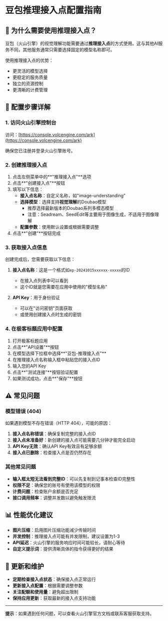 # 豆包推理接入点配置指南

## 📌 为什么需要使用推理接入点？

豆包（火山引擎）的视觉理解功能需要通过**推理接入点**的方式使用。这与其他AI服务不同，其他服务通常只需要选择固定的模型名称即可。

使用推理接入点的优势：
- 更灵活的模型选择
- 更稳定的服务质量
- 独立的资源控制
- 更清晰的计费管理

## 📝 配置步骤详解

### 1. 访问火山引擎控制台

访问：[https://console.volcengine.com/ark](https://console.volcengine.com/ark)

确保您已注册并登录火山引擎账号。

### 2. 创建推理接入点

1. 点击左侧菜单中的**"推理接入点"**选项
2. 点击**"创建接入点"**按钮
3. 填写以下信息：
   - **接入点名称**：自定义名称，如"image-understanding"
   - **选择模型**：选择支持**视觉理解**的Doubao模型
     - 推荐选择最新版本的Doubao系列多模态模型
     - 注意：Seadream、SeedEdit等主要用于图像生成，不适用于图像理解
   - **配置参数**：使用默认设置或根据需要调整
4. 点击**"创建"**按钮完成

### 3. 获取接入点信息

创建完成后，您需要获取以下信息：

1. **接入点名称**：这是一个格式如`ep-20241015xxxxxx-xxxxx`的ID
   - 在接入点列表中可以看到
   - 这个ID就是您需要在应用中使用的"模型名称"
   
2. **API Key**：用于身份验证
   - 可以在"访问密钥"页面获取
   - 或使用创建接入点时生成的密钥

### 4. 在极客标题应用中配置

1. 打开极客标题应用
2. 点击**"API设置"**按钮
3. 在模型选择下拉框中选择**"豆包-推理接入点"**
4. 在推理接入点名称输入框中粘贴您的接入点ID
5. 输入您的API Key
6. 点击**"测试连接"**按钮验证配置
7. 如果测试成功，点击**"保存"**按钮

## ⚠️ 常见问题

### 模型错误 (404)

如果遇到模型不存在错误（HTTP 404），可能的原因：

1. **接入点名称错误**：确保复制完整的接入点ID
2. **接入点未准备好**：新创建的接入点可能需要几分钟才能完全启动
3. **API Key无效**：确认API Key有效且有足够余额
4. **接入点已删除**：检查接入点是否仍然存在

### 其他常见问题

- **输入框太短无法看到完整ID**：可以先复制到记事本检查ID完整性
- **权限不足**：确保您的账号有使用该模型的权限
- **计费问题**：检查账户余额是否充足
- **接口调用频率**：调整并发数以避免触发限流

## 📊 性能优化建议

- **图片压缩**：启用图片压缩功能减少传输时间
- **并发控制**：推理接入点可能有并发限制，建议设置为1-3
- **API延迟**：火山引擎的服务响应时间可能较长，请耐心等待
- **自定义提示词**：提供清晰具体的指令获得更好的结果

## 🔄 更新和维护

- **定期检查接入点状态**：确保接入点正常运行
- **更新接入点配置**：根据需要调整参数
- **关注配额和使用量**：避免超出限制
- **保持应用更新**：获取最新的接入点支持功能

---

**提示**：如果遇到任何问题，可以查看火山引擎官方文档或联系客服获取支持。
